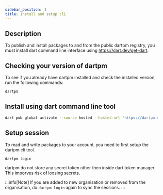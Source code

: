 ```yaml
---
sidebar_position: 1
title: Install and setup cli
---
```


## Description

To publish and install packages to and from the public dartpm registry, 
you must install dart command line interface using https://dart.dev/get-dart.

## Checking your version of dartpm

To see if you already have dartpm installed and check the installed version, run the following commands:

```bash
dartpm
```

## Install using dart command line tool
```bash
dart pub global activate --source hosted --hosted-url "https://dartpm.com" dartpm
```

## Setup session

To read and write packages to your account, you need to first setup the dartpm cli tool. 
```bash
dartpm login
```

dartpm do not store any secret token other then inside dart token manager. This imporves risk of loosing secrets. 

:::info[Note]
If you are added to new organisation or removed from the organisation, do `dartpm login` again to sync the sessions. 
:::


